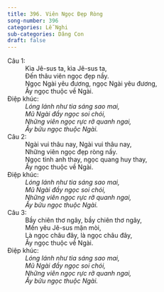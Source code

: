 ```yaml
---
title: 396. Viên Ngọc Đẹp Ròng
song-number: 396
categories: Lễ Nghi
sub-categories: Dâng Con
draft: false
---
```

<dl><dt>Câu 1:</dt><dd data-verse="1">Kìa Jê-sus ta, kìa Jê-sus ta, <br/>Đến thâu viên ngọc đẹp nầy. <br/>Ngọc Ngài yêu đương, ngọc Ngài yêu đương, <br/>Ấy ngọc thuộc về Ngài. </dd><dt>Điệp khúc:</dt><dd data-chorus="1"><em>Lóng lánh như tia sáng sao mai, <br/>Mũ Ngài đầy ngọc soi chói, <br/>Những viên ngọc rực rỡ quanh ngai, <br/>Ấy bửu ngọc thuộc Ngài. </em></dd><dt>Câu 2:</dt><dd data-verse="2">Ngài vui thâu nay, Ngài vui thâu nay, <br/>Những viên ngọc đẹp ròng nầy. <br/>Ngọc tinh anh thay, ngọc quang huy thay, <br/>Ấy ngọc thuộc về Ngài. </dd><dt>Điệp khúc:</dt><dd data-chorus="1"><em>Lóng lánh như tia sáng sao mai, <br/>Mũ Ngài đầy ngọc soi chói, <br/>Những viên ngọc rực rỡ quanh ngai, <br/>Ấy bửu ngọc thuộc Ngài. </em></dd><dt>Câu 3:</dt><dd data-verse="3">Bầy chiên thơ ngây, bầy chiên thơ ngây, <br/>Mến yêu Jê-sus mặn mòi, <br/>Là ngọc châu đây, là ngọc châu đây, <br/>Ấy ngọc thuộc về Ngài. </dd><dt>Điệp khúc:</dt><dd data-chorus="1"><em>Lóng lánh như tia sáng sao mai, <br/>Mũ Ngài đầy ngọc soi chói, <br/>Những viên ngọc rực rỡ quanh ngai, <br/>Ấy bửu ngọc thuộc Ngài. </em></dd></dl>